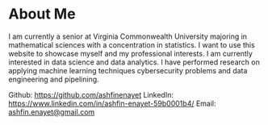 # About Me

I am currently a senior at Virginia Commonwealth University majoring in mathematical sciences with a concentration in statistics. 
I want to use this website to showcase myself and my professional interests. 
I am currently interested in data science and data analytics. I have performed research on applying machine learning techniques cybersecurity problems and data engineering and pipelining. 


Github: https://github.com/ashfinenayet
LinkedIn: https://www.linkedin.com/in/ashfin-enayet-59b0001b4/
Email: ashfin.enayet@gmail.com
